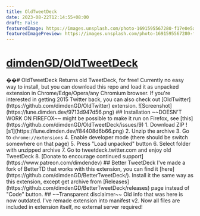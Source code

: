 ```yaml
---
title: OldTweetDeck
date: 2023-08-22T12:14:55+08:00
draft: False
featuredImage: https://images.unsplash.com/photo-1691595567280-f17e0e5ad11e?ixid=M3w0NjAwMjJ8MHwxfHJhbmRvbXx8fHx8fHx8fDE2OTI2Nzc2NjJ8&ixlib=rb-4.0.3
featuredImagePreview: https://images.unsplash.com/photo-1691595567280-f17e0e5ad11e?ixid=M3w0NjAwMjJ8MHwxfHJhbmRvbXx8fHx8fHx8fDE2OTI2Nzc2NjJ8&ixlib=rb-4.0.3
---
```


# [dimdenGD/OldTweetDeck](https://github.com/dimdenGD/OldTweetDeck)

��#   O l d T w e e t D e c k  
 R e t u r n s   o l d   T w e e t D e c k ,   f o r   f r e e !  
 C u r r e n t l y   n o   e a s y   w a y   t o   i n s t a l l ,   b u t   y o u   c a n   d o w n l o a d   t h i s   r e p o   a n d   l o a d   i t   a s   u n p a c k e d   e x t e n s i o n   i n   C h r o m e / E d g e / O p e r a / a n y   C h r o m i u m   b r o w s e r .      
      
 I f   y o u ' r e   i n t e r e s t e d   i n   g e t t i n g   2 0 1 5   T w i t t e r   b a c k ,   y o u   c a n   a l s o   c h e c k   o u t   [ O l d T w i t t e r ] ( h t t p s : / / g i t h u b . c o m / d i m d e n G D / O l d T w i t t e r )   e x t e n s i o n .      
      
 ! [ S c r e e n s h o t ] ( h t t p s : / / l u n e . d i m d e n . d e v / 9 7 1 3 d 9 4 7 d 5 6 . p n g )      
  
 # #   I n s t a l l a t i o n  
 ~ ~ D O E S N ' T   W O R K   O N   F I R E F O X ~ ~   m i g h t   b e   p o s s i b l e   t o   m a k e   i t   r u n   o n   F i r e f o x ,   s e e   [ t h i s ] ( h t t p s : / / g i t h u b . c o m / d i m d e n G D / O l d T w e e t D e c k / i s s u e s / 9 )      
 1 .   D o w n l o a d   Z I P      
 ! [ s 1 ] ( h t t p s : / / l u n e . d i m d e n . d e v / f 8 4 4 0 8 d 6 b 6 6 . p n g )      
 2 .   U n z i p   t h e   a r c h i v e  
 3 .   G o   t o   ` c h r o m e : / / e x t e n s i o n s `  
 4 .   E n a b l e   d e v e l o p e r   m o d e   ( t h e r e   s h o u l d   b e   s w i t c h   s o m e w h e r e   o n   t h a t   p a g e )  
 5 .   P r e s s   " L o a d   u n p a c k e d "   b u t t o n  
 6 .   S e l e c t   f o l d e r   w i t h   u n z i p p e d   a r c h i v e    
 7 .   G o   t o   t w e e t d e c k . t w i t t e r . c o m   a n d   e n j o y   o l d   T w e e t D e c k  
 8 .   [ D o n a t e   t o   e n c o u r a g e   c o n t i n u e d   s u p p o r t ] ( h t t p s : / / w w w . p a t r e o n . c o m / d i m d e n d e v )  
  
 # #   B e t t e r   T w e e t D e c k  
 I ' v e   m a d e   a   f o r k   o f   B e t t e r T D   t h a t   w o r k s   w i t h   t h i s   e x t e n s i o n ,   y o u   c a n   f i n d   i t   [ h e r e ] ( h t t p s : / / g i t h u b . c o m / d i m d e n G D / B e t t e r T w e e t D e c k / ) .   I n s t a l l   i t   t h e   s a m e   w a y   a s   t h i s   e x t e n s i o n ,   e x c e p t   g e t   a r c h i v e   f r o m   [ R e l e a s e s ] ( h t t p s : / / g i t h u b . c o m / d i m d e n G D / B e t t e r T w e e t D e c k / r e l e a s e s )   p a g e   i n s t e a d   o f   " C o d e "   b u t t o n .      
      
 # #   ~ ~ T r a n s p a r e n t   d i s c l a i m e r ~ ~  
 O l d   i n f o   t h a t   w a s   h e r e   i s   n o w   o u t d a t e d .      
 I ' v e   r e m a d e   e x t e n s i o n   i n t o   m a n i f e s t   v 2 .   N o w   a l l   f i l e s   a r e   i n c l u d e d   i n   e x t e n s i o n   i t s e l f ,   n o   e x t e r n a l   s e r v e r   r e q u i r e d ! 